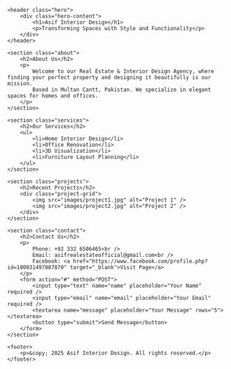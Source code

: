 <!DOCTYPE html>
<html lang="en">
<head>
    <meta charset="UTF-8" />
    <meta name="viewport" content="width=device-width, initial-scale=1.0"/>
    <title>Asif Interior Design</title>
    <link rel="stylesheet" href="css/style.css" />
</head>
<body>

    <header class="hero">
        <div class="hero-content">
            <h1>Asif Interior Design</h1>
            <p>Transforming Spaces with Style and Functionality</p>
        </div>
    </header>

    <section class="about">
        <h2>About Us</h2>
        <p>
            Welcome to our Real Estate & Interior Design Agency, where finding your perfect property and designing it beautifully is our mission.
            Based in Multan Cantt, Pakistan. We specialize in elegant spaces for homes and offices.
        </p>
    </section>

    <section class="services">
        <h2>Our Services</h2>
        <ul>
            <li>Home Interior Design</li>
            <li>Office Renovation</li>
            <li>3D Visualization</li>
            <li>Furniture Layout Planning</li>
        </ul>
    </section>

    <section class="projects">
        <h2>Recent Projects</h2>
        <div class="project-grid">
            <img src="images/project1.jpg" alt="Project 1" />
            <img src="images/project2.jpg" alt="Project 2" />
        </div>
    </section>

    <section class="contact">
        <h2>Contact Us</h2>
        <p>
            Phone: +92 332 6506465<br />
            Email: asifrealestateofficial@gmail.com<br />
            Facebook: <a href="https://www.facebook.com/profile.php?id=100031497887870" target="_blank">Visit Page</a>
        </p>
        <form action="#" method="POST">
            <input type="text" name="name" placeholder="Your Name" required />
            <input type="email" name="email" placeholder="Your Email" required />
            <textarea name="message" placeholder="Your Message" rows="5"></textarea>
            <button type="submit">Send Message</button>
        </form>
    </section>

    <footer>
        <p>&copy; 2025 Asif Interior Design. All rights reserved.</p>
    </footer>

</body>
</html>
